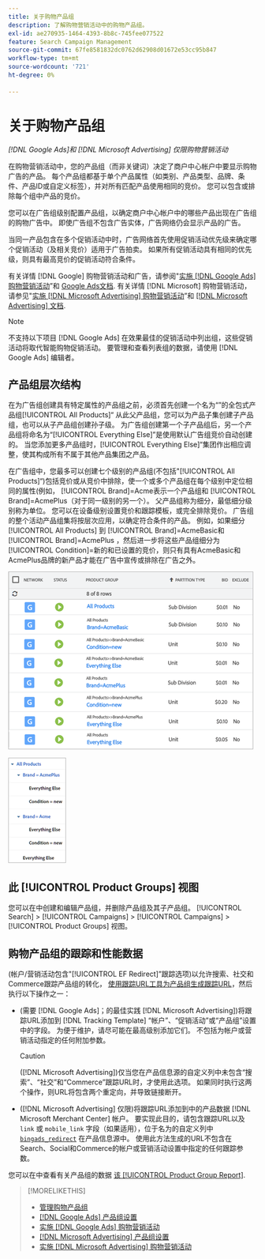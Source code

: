 ```yaml
---
title: 关于购物产品组
description: 了解购物营销活动中的购物产品组。
exl-id: ae270935-1464-4393-8b8c-745fee077522
feature: Search Campaign Management
source-git-commit: 67fe8581832dc0762d62908d01672e53cc95b847
workflow-type: tm+mt
source-wordcount: '721'
ht-degree: 0%

---
```


# 关于购物产品组

*[!DNL Google Ads]和 [!DNL Microsoft Advertising] 仅限购物营销活动*

在购物营销活动中，您的产品组（而非关键词）决定了商户中心帐户中要显示购物广告的产品。 每个产品组都基于单个产品属性（如类别、产品类型、品牌、条件、产品ID或自定义标签），并对所有匹配产品使用相同的竞价。 您可以包含或排除每个组中产品的竞价。

您可以在广告组级别配置产品组，以确定商户中心帐户中的哪些产品出现在广告组的购物广告中。 即使广告组不包含广告实体，广告网络仍会显示产品的广告。

当同一产品包含在多个促销活动中时，广告网络首先使用促销活动优先级来确定哪个促销活动（及相关竞价）适用于广告拍卖。 如果所有促销活动具有相同的优先级，则具有最高竞价的促销活动符合条件。

有关详情 [!DNL Google] 购物营销活动和广告，请参阅&quot;[实施 [!DNL Google Ads] 购物营销活动](/help/search-social-commerce/campaign-management/special-campaign-types/google-shopping-campaigns.md)”和 [Google Ads文档](https://support.google.com/google-ads/answer/3455481?visit_id=638205553638977410-2592024034&amp;rd=1). 有关详情 [!DNL Microsoft] 购物营销活动，请参见&quot;[实施 [!DNL Microsoft Advertising] 购物营销活动](/help/search-social-commerce/campaign-management/special-campaign-types/microsoft-shopping-campaigns.md)”和 [[!DNL Microsoft Advertising] 文档](https://help.bingads.microsoft.com/#apex/3/en/50903/1-500).

>[!NOTE]
>
>不支持以下项目 [!DNL Google Ads] 在效果最佳的促销活动中列出组，这些促销活动将取代智能购物促销活动。 要管理和查看列表组的数据，请使用 [!DNL Google Ads] 编辑者。

## 产品组层次结构

在为广告组创建具有特定属性的产品组之前，必须首先创建一个名为“”的全包式产品组[!UICONTROL All Products]“ 从此父产品组，您可以为产品子集创建子产品组，也可以从子产品组创建孙子级。 为广告组创建第一个子产品组后，另一个产品组将命名为“[!UICONTROL Everything Else]”是使用默认广告组竞价自动创建的。 当您添加更多产品组时，[!UICONTROL Everything Else]“集团作出相应调整，使其构成所有不属于其他产品集团之产品。

在广告组中，您最多可以创建七个级别的产品组(不包括&quot;[!UICONTROL All Products]“)包括竞价或从竞价中排除，使一个或多个产品组在每个级别中定位相同的属性(例如， [!UICONTROL Brand]=Acme表示一个产品组和 [!UICONTROL Brand]=AcmePlus（对于同一级别的另一个）。 父产品组称为细分，最低细分级别称为单位。 您可以在设备级别设置竞价和跟踪模板，或完全排除竞价。 广告组的整个活动产品组集将按层次应用，以确定符合条件的产品。 例如，如果细分 [!UICONTROL All Products] 到 [!UICONTROL Brand]=AcmeBasic和 [!UICONTROL Brand]=AcmePlus ，然后进一步将这些产品组细分为 [!UICONTROL Condition]=新的和已设置的竞价，则只有具有AcmeBasic和AcmePlus品牌的新产品才能在广告中宣传或排除在广告之外。

![产品组集示例](/help/search-social-commerce/assets/product-group-list.png "产品组集示例")

![示例产品组层次结构](/help/search-social-commerce/assets/product-group-tree.png "示例产品组层次结构")

## 此 [!UICONTROL Product Groups] 视图

您可以在中创建和编辑产品组，并删除产品组及其子产品组。 [!UICONTROL Search] > [!UICONTROL Campaigns] > [!UICONTROL Campaigns] > [!UICONTROL Product Groups] 视图。

## 购物产品组的跟踪和性能数据

(帐户/营销活动包含&quot;[!UICONTROL EF Redirect]”跟踪选项)以允许搜索、社交和Commerce跟踪产品组的转化， [使用跟踪URL工具为产品组生成跟踪URL](/help/search-social-commerce/tools/click-tracking-url-generate.md)，然后执行以下操作之一：

* (需要 [!DNL Google Ads]；的最佳实践 [!DNL Microsoft Advertising])将跟踪URL添加到 [!DNL Tracking Template] “帐户”、“促销活动”或“产品组”设置中的字段。 为便于维护，请尽可能在最高级别添加它们。 不包括为帐户或营销活动指定的任何附加参数。

  >[!CAUTION]
  >
  >([!DNL Microsoft Advertising])仅当您在产品信息源的自定义列中未包含“搜索”、“社交”和“Commerce”跟踪URL时，才使用此选项。 如果同时执行这两个操作，则URL将包含两个重定向，并导致链接断开。

* ([!DNL Microsoft Advertising] 仅限)将跟踪URL添加到中的产品数据 [!DNL Microsoft Merchant Center] 帐户。 要实现此目的，请包含跟踪URL以及 `link` 或 `mobile_link` 字段（如果适用），位于名为的自定义列中 [`bingads_redirect`](https://help.ads.microsoft.com/#apex/3/en/51084/0) 在产品信息源中。 使用此方法生成的URL不包含在Search、Social和Commerce的帐户或营销活动设置中指定的任何跟踪参数。

您可以在中查看有关产品组的数据 [该 [!UICONTROL Product Group Report]](/help/search-social-commerce/reports/management/basic-advanced/product-group-report.md).

>[!MORELIKETHIS]
>
>* [管理购物产品组](product-group-manage.md)
>* [[!DNL Google Ads] 产品组设置](product-group-settings-google.md)
>* [实施 [!DNL Google Ads] 购物营销活动](/help/search-social-commerce/campaign-management/special-campaign-types/google-shopping-campaigns.md)
>* [[!DNL Microsoft Advertising] 产品组设置](product-group-settings-microsoft.md)
>* [实施 [!DNL Microsoft Advertising] 购物营销活动](/help/search-social-commerce/campaign-management/special-campaign-types/microsoft-shopping-campaigns.md)
